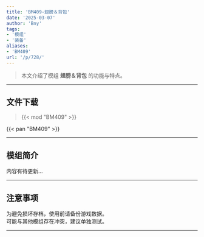```yaml
---
title: 'BM409-翅膀＆背包'
date: '2025-03-07'
author: 'Bny'
tags:
- '模组'
- '装备'
aliases:
- 'BM409'
url: '/p/728/'
---
```


> 本文介绍了模组 **翅膀＆背包** 的功能与特点。

---

## 文件下载  

> {{< mod "BM409" >}}  

{{< pan "BM409" >}}  

---

## 模组简介

>  
内容有待更新...  

---

## 注意事项

>  
为避免损坏存档，使用前请备份游戏数据。  
可能与其他模组存在冲突，建议单独测试。  

---

